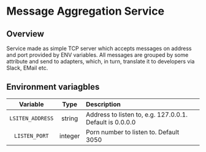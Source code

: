 # Message Aggregation Service

## Overview
Service made as simple TCP server which accepts messages on address and port 
provided by ENV variables. All messages are grouped by some attribute and send
to adapters, which, in turn, translate it to developers via Slack, EMail etc.

## Environment variagbles 
| Variable | Type | Description | 
| :---: | :---: | :---|
| `LSITEN_ADDRESS` | string | Address to listen to, e.g. 127.0.0.1. Default is 0.0.0.0 | 
| `LISTEN_PORT` | integer | Porn number to listen to. Default 3050 |


